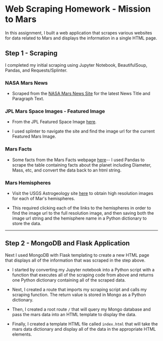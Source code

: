 # Web Scraping Homework - Mission to Mars

In this assignment, I built a web application that scrapes various websites for data related to Mars and displays the information in a single HTML page. 

## Step 1 - Scraping

I completed my initial scraping using Jupyter Notebook, BeautifulSoup, Pandas, and Requests/Splinter.

### NASA Mars News

* Scraped from the [NASA Mars News Site](https://mars.nasa.gov/news/) for the latest News Title and Paragraph Text.

### JPL Mars Space Images - Featured Image

* From the JPL Featured Space Image [here](https://data-class-jpl-space.s3.amazonaws.com/JPL_Space/index.html).

* I used splinter to navigate the site and find the image url for the current Featured Mars Image.

### Mars Facts

* Some facts from the Mars Facts webpage [here](https://space-facts.com/mars/)-- I used Pandas to scrape the table containing facts about the planet including Diameter, Mass, etc, and convert the data back to an html string.

### Mars Hemispheres

* Visit the USGS Astrogeology site [here](https://astrogeology.usgs.gov/search/results?q=hemisphere+enhanced&k1=target&v1=Mars) to obtain high resolution images for each of Mar's hemispheres.

* This required clicking each of the links to the hemispheres in order to find the image url to the full resolution image, and then saving both the image url string and the hemisphere name in a Python dictionary to store the data.

- - -

## Step 2 - MongoDB and Flask Application

Next I used MongoDB with Flask templating to create a new HTML page that displays all of the information that was scraped in the step above.

* I started by converting my Jupyter notebook into a Python script with a function that executes all of the scraping code from above and returns one Python dictionary containing all of the scraped data.

* Next, I created a route that imports my scraping script and calls my scraping function. The return value is stored in Mongo as a Python dictionary.

* Then, I created a root route `/` that will query my Mongo database and pass the mars data into an HTML template to display the data.

* Finally, I created a template HTML file called `index.html` that will take the mars data dictionary and display all of the data in the appropriate HTML elements. 
